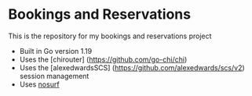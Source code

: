 # Bookings and Reservations

This is the repository for my bookings and reservations project

- Built in Go version 1.19
- Uses the [chirouter] (https://github.com/go-chi/chi) 
- Uses the [alexedwardsSCS] (https://github.com/alexedwards/scs/v2) session management
- Uses [nosurf](https://github.com/justinas/nosurf)
